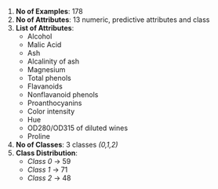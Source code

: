 1. **No of Examples**: 178
2. **No of Attributes**: 13 numeric, predictive attributes and class
3. **List of Attributes**:
	- Alcohol
	- Malic Acid
	- Ash
	- Alcalinity of ash
	- Magnesium
	- Total phenols
	- Flavanoids
	- Nonflavanoid phenols
	- Proanthocyanins
	- Color intensity
	- Hue
	- OD280/OD315 of diluted wines
	- Proline
4. **No of Classes**: 3 classes *(0,1,2)*
5. **Class Distribution**: 
	- *Class 0* -> 59
	- *Class 1* -> 71
	- *Class 2* -> 48
